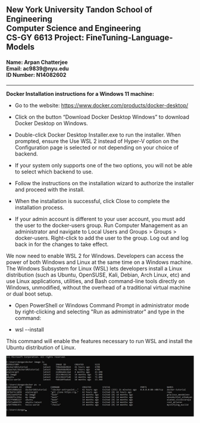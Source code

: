 <h2> New York University Tandon School of Engineering <br> Computer Science and Engineering <br> CS-GY 6613 Project: FineTuning-Language-Models </h2>
<h4>Name: Arpan Chatterjee<br>Email: ac9839@nyu.edu<br>ID Number: N14082602</h4>
<hr>
<b>Docker Installation instructions for a Windows 11 machine:</b>


* Go to the website: https://www.docker.com/products/docker-desktop/


* Click on the button “Download Docker Desktop Windows” to download Docker Desktop on Windows.


* Double-click Docker Desktop Installer.exe to run the installer. When prompted, ensure the Use WSL 2 instead of Hyper-V option on the Configuration page is selected or not depending on your choice of backend.


* If your system only supports one of the two options, you will not be able to select which backend to use.


* Follow the instructions on the installation wizard to authorize the installer and proceed with the install.


* When the installation is successful, click Close to complete the installation process.


* If your admin account is different to your user account, you must add the user to the docker-users group. Run Computer Management as an administrator and navigate to Local Users and Groups > Groups > docker-users. Right-click to add the user to the group. Log out and log back in for the changes to take effect.


We now need to enable WSL 2 for Windows. Developers can access the power of both Windows and Linux at the same time on a Windows machine. The Windows Subsystem for Linux (WSL) lets developers install a Linux distribution (such as Ubuntu, OpenSUSE, Kali, Debian, Arch Linux, etc) and use Linux applications, utilities, and Bash command-line tools directly on Windows, unmodified, without the overhead of a traditional virtual machine or dual boot setup.

* Open PowerShell or Windows Command Prompt in administrator mode by right-clicking and selecting "Run as administrator" and type in the command:

* wsl --install

This command will enable the features necessary to run WSL and install the Ubuntu distribution of Linux.

![Docker SS](docker-container-img.jpg)